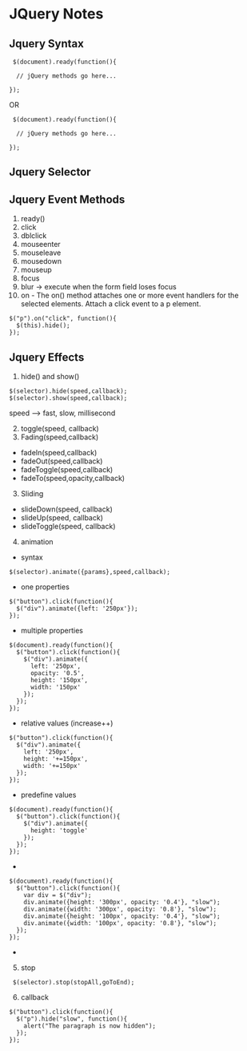 # JQuery Notes

## Jquery Syntax
```jquery
 $(document).ready(function(){

  // jQuery methods go here...

}); 
```
OR
```jquery
 $(document).ready(function(){

  // jQuery methods go here...

}); 
```
## Jquery Selector 

## Jquery Event Methods
1. ready()
2. click
3. dblclick
4. mouseenter
5. mouseleave
6. mousedown
7. mouseup
8. focus
9. blur -> execute when the form field loses focus
10. on - The on() method attaches one or more event handlers for the selected elements.
Attach a click event to a p element.
```jquery
$("p").on("click", function(){
  $(this).hide();
}); 
```

## Jquery Effects
1. hide() and show()
```jquery
$(selector).hide(speed,callback);
$(selector).show(speed,callback); 
```
speed --> fast, slow, millisecond

2. toggle(speed, callback)
3. Fading(speed,callback)
- fadeIn(speed,callback)
- fadeOut(speed,callback)
- fadeToggle(speed,callback)
- fadeTo(speed,opacity,callback)

3. Sliding
- slideDown(speed, callback)
- slideUp(speed, callback)
- slideToggle(speed, callback)

4. animation
- syntax
```jquery
$(selector).animate({params},speed,callback);
```
- one properties
```jquery
$("button").click(function(){
  $("div").animate({left: '250px'});
});  
```
- multiple properties
```jquery
$(document).ready(function(){
  $("button").click(function(){
    $("div").animate({
      left: '250px',
      opacity: '0.5',
      height: '150px',
      width: '150px'
    });
  });
});
```
- relative values (increase++)
```jquery
$("button").click(function(){
  $("div").animate({
    left: '250px',
    height: '+=150px',
    width: '+=150px'
  });
});  
```
- predefine values
```jquery
$(document).ready(function(){
  $("button").click(function(){
    $("div").animate({
      height: 'toggle'
    });
  });
});
```
- 
```
$(document).ready(function(){
  $("button").click(function(){
    var div = $("div");
    div.animate({height: '300px', opacity: '0.4'}, "slow");
    div.animate({width: '300px', opacity: '0.8'}, "slow");
    div.animate({height: '100px', opacity: '0.4'}, "slow");
    div.animate({width: '100px', opacity: '0.8'}, "slow");
  });
});
```

-

5. stop
```jquery
 $(selector).stop(stopAll,goToEnd);
```

6. callback
```jquery
$("button").click(function(){
  $("p").hide("slow", function(){
    alert("The paragraph is now hidden");
  });
}); 
```


